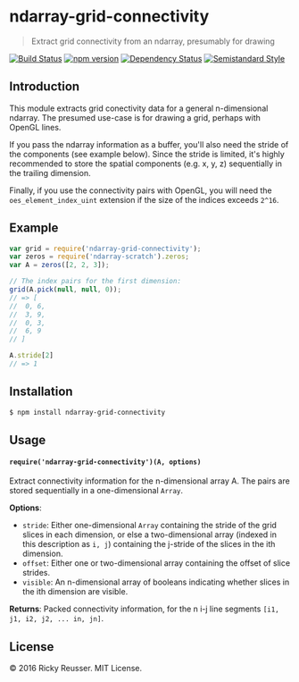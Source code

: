 # ndarray-grid-connectivity

> Extract grid connectivity from an ndarray, presumably for drawing

[![Build Status][travis-image]][travis-url]
[![npm version][npm-image]][npm-url]
[![Dependency Status][david-dm-image]][david-dm-url]
[![Semistandard Style][semistandard-image]][semistandard-url]


## Introduction

This module extracts grid conectivity data for a general n-dimensional ndarray. The
presumed use-case is for drawing a grid, perhaps with OpenGL lines.

If you pass the ndarray information as a buffer, you'll also need the stride of the
components (see example below). Since the stride is limited, it's highly recommended
to store the spatial components (e.g. x, y, z) sequentially in the trailing dimension.

Finally, if you use the connectivity pairs with OpenGL, you will need the
`oes_element_index_uint` extension if the size of the indices exceeds `2^16`.

## Example

```javascript
var grid = require('ndarray-grid-connectivity');
var zeros = require('ndarray-scratch').zeros;
var A = zeros([2, 2, 3]);

// The index pairs for the first dimension:
grid(A.pick(null, null, 0));
// => [
//  0, 6,
//  3, 9,
//  0, 3,
//  6, 9
// ]

A.stride[2]
// => 1
```


## Installation

```bash
$ npm install ndarray-grid-connectivity
```

## Usage

#### `require('ndarray-grid-connectivity')(A, options)`
Extract connectivity information for the n-dimensional array A. The pairs are stored
sequentially in a one-dimensional `Array`.

**Options**:
- `stride`: Either one-dimensional `Array` containing the stride of the grid slices
  in each dimension, or else a two-dimensional array (indexed in this description as `i, j`)
  containing the j-stride of the slices in the ith dimension.
- `offset`: Either one or two-dimensional array containing the offset of slice strides.
- `visible`: An n-dimensional array of booleans indicating whether slices in the ith dimension
  are visible.

**Returns**: Packed connectivity information, for the n i-j line segments `[i1, j1, i2, j2, ... in, jn]`.

## License

&copy; 2016 Ricky Reusser. MIT License.


<!-- BADGES -->

[travis-image]: https://travis-ci.org/scijs/ndarray-grid-connectivity.svg?branch=master
[travis-url]: https://travis-ci.org/scijs/ndarray-grid-connectivity

[npm-image]: https://badge.fury.io/js/ndarray-grid-connectivity.svg
[npm-url]: https://npmjs.org/package/ndarray-grid-connectivity

[david-dm-image]: https://david-dm.org/scijs/ndarray-grid-connectivity.svg?theme=shields.io
[david-dm-url]: https://david-dm.org/scijs/ndarray-grid-connectivity

[semistandard-image]: https://img.shields.io/badge/code%20style-semistandard-brightgreen.svg?style=flat-square
[semistandard-url]: https://github.com/Flet/semistandard

<!-- see stability badges at: https://github.com/badges/stability-badges -->
[stability-url]: https://github.com/badges/stability-badges
[stability-deprecated]: http://badges.github.io/stability-badges/dist/deprecated.svg
[stability-experimental]: http://badges.github.io/stability-badges/dist/experimental.svg
[stability-unstable]: http://badges.github.io/stability-badges/dist/unstable.svg
[stability-stable]: http://badges.github.io/stability-badges/dist/stable.svg
[stability-frozen]: http://badges.github.io/stability-badges/dist/frozen.svg
[stability-locked]: http://badges.github.io/stability-badges/dist/locked.svg

